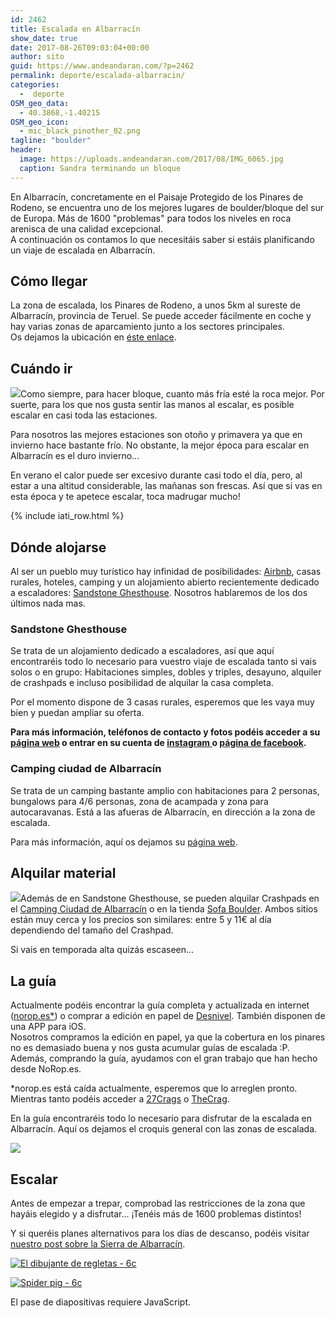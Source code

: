 ```yaml
---
id: 2462
title: Escalada en Albarracín
show_date: true
date: 2017-08-26T09:03:04+00:00
author: sito
guid: https://www.andeandaran.com/?p=2462
permalink: deporte/escalada-albarracin/
categories:
  -  deporte
OSM_geo_data:
  - 40.3868,-1.40215
OSM_geo_icon:
  - mic_black_pinother_02.png
tagline: "boulder"
header:
  image: https://uploads.andeandaran.com/2017/08/IMG_6065.jpg
  caption: Sandra terminando un bloque
---
```


  En Albarracín, concretamente en el Paisaje Protegido de los Pinares de Rodeno, se encuentra uno de los mejores lugares de boulder/bloque del sur de Europa. Más de 1600 "problemas" para todos los niveles en roca arenisca de una calidad excepcional.<br /> A continuación os contamos lo que necesitáis saber si estáis planificando un viaje de escalada en Albarracín.<!--more-->


## Cómo llegar

La zona de escalada, los Pinares de Rodeno, a unos 5km al sureste de Albarracín, provincia de Teruel. Se puede acceder fácilmente en coche y hay varias zonas de aparcamiento junto a los sectores principales.  
Os dejamos la ubicación en [éste enlace](https://www.google.es/maps/place/Albarracin+parking/@40.3896927,-1.4155869,16.32z/data=!4m5!3m4!1s0x0:0x628cd1685e722f97!8m2!3d40.3873642!4d-1.4066081).

## Cuándo ir



  <img loading="lazy"  class="size-medium wp-image-2502 alignleft" src="https://uploads.andeandaran.com/2017/08/escalada_albarracin-5.jpg" />Como siempre, para hacer bloque, cuanto más fría esté la roca mejor. Por suerte, para los que nos gusta sentir las manos al escalar, es posible escalar en casi toda las estaciones.



  Para nosotros las mejores estaciones son otoño y primavera ya que en invierno hace bastante frío. No obstante, la mejor época para escalar en Albarracín es el duro invierno...



  En verano el calor puede ser excesivo durante casi todo el día, pero, al estar a una altitud considerable, las mañanas son frescas. Así que si vas en esta época y te apetece escalar, toca madrugar mucho!


<!-- Start shortcoder -->

{% include iati_row.html %}


<!-- End shortcoder v4.0.3-->

## Dónde alojarse



  Al ser un pueblo muy turístico hay infinidad de posibilidades: <a href="https://www.airbnb.es/c/andrem115">Airbnb</a>, casas rurales, hoteles, camping y un alojamiento abierto recientemente dedicado a escaladores: <a href="https://sandstoneguesthouse.wixsite.com/sandstone">Sandstone Ghesthouse</a>. Nosotros hablaremos de los dos últimos nada mas.


<!-- Start shortcoder -->

<!-- andeandaran - adaptable 1 -->

<!-- End shortcoder v4.0.3-->

### Sandstone Ghesthouse



  Se trata de un alojamiento dedicado a escaladores, así que aquí encontraréis todo lo necesario para vuestro viaje de escalada tanto si vais solos o en grupo: Habitaciones simples, dobles y triples, desayuno, alquiler de crashpads e incluso posibilidad de alquilar la casa completa.



  Por el momento dispone de 3 casas rurales,  esperemos que les vaya muy bien y puedan ampliar su oferta.



  <strong>Para más información, teléfonos de contacto y fotos podéis acceder a su <a href="https://sandstoneguesthouse.wixsite.com/sandstone">página web</a> o entrar en su cuenta de <a href="https://www.instagram.com/sandstone_guesthouse/">instagram </a>o <a href="https://www.facebook.com/SandStoneGuestHouse.Albarracin/">página de facebook</a>.</strong>




###     Camping ciudad de Albarracín



  Se trata de un camping bastante amplio con habitaciones para 2 personas, bungalows para 4/6 personas, zona de acampada y zona para autocaravanas. Está a las afueras de Albarracín, en dirección a la zona de escalada.



  Para más información, aquí os dejamos su <a href="http://www.campingalbarracin.com">página web</a>.


##     Alquilar material



  <img loading="lazy"  class="alignright size-medium wp-image-2501" src="https://uploads.andeandaran.com/2017/08/escalada_albarracin-4.jpg" />Además de en Sandstone Ghesthouse, se pueden alquilar Crashpads en el <a href="https://www.google.es/maps/place/Camping+Ciudad+De+Albarracín/@40.4123289,-1.4274488,15z/data=!4m5!3m4!1s0x0:0xab9a2f26ef803847!8m2!3d40.4123289!4d-1.4274488">Camping Ciudad de Albarracín</a> o en la tienda <a href="https://www.google.es/maps/place/Sofa+Boulder+Albarracín+Climbing+Shop/@40.410647,-1.4310538,15z/data=!4m5!3m4!1s0x0:0x635338e89a3316a7!8m2!3d40.410647!4d-1.4310538">Sofa Boulder</a>. Ambos sitios están muy cerca y los precios son similares: entre 5 y 11€ al día dependiendo del tamaño del Crashpad.



  Si vais en temporada alta quizás escaseen...


##     La guía



  Actualmente podéis encontrar la guía completa y actualizada en internet (<a href="http://www.norop.es">norop.es*</a>) o comprar a edición en papel de <a href="http://www.libreriadesnivel.com/libros/boulder-albarracin/9788498292510/">Desnivel</a>. También disponen de una APP para iOS.<br /> Nosotros compramos la edición en papel, ya que la cobertura en los pinares no es demasiado buena y nos gusta acumular guías de escalada :P. Además, comprando la guía, ayudamos con el gran trabajo que han hecho desde NoRop.es.



  *norop.es está caída actualmente, esperemos que lo arreglen pronto. Mientras tanto podéis acceder a <a href="https://27crags.com/crags/albarracin">27Crags</a> o <a href="https://www.thecrag.com/climbing/spain/valencia-cuenca-area/albarracin">TheCrag</a>.      


  En la guía encontraréis todo lo necesario para disfrutar de la escalada en Albarracín. Aquí os dejamos el croquis general con las zonas de escalada.



  <img loading="lazy"  class="aligncenter size-large wp-image-2481" src="https://uploads.andeandaran.com/2017/08/mapaboulder.png"  />


##     Escalar



  Antes de empezar a trepar, comprobad las restricciones de la zona que hayáis elegido y a disfrutar... ¡Tenéis más de 1600 problemas distintos!



  Y si queréis planes alternativos para los días de descanso, podéis visitar <a href="https://www.andeandaran.com/viajes/espana/sierra-albarracin/">nuestro post sobre la Sierra de Albarracín</a>.





  <a href="https://www.flickr.com/photos/sitoo/21730841724"><img loading="lazy"  src="https://live.staticflickr.com/609/21730841724_a5453c1f3a_c.jpg" alt="El dibujante de regletas - 6c"  /></a>



  <a href="https://www.flickr.com/photos/sitoo/22364289221"><img loading="lazy"  src="https://live.staticflickr.com/5811/22364289221_5c440d72a3_c.jpg" alt="Spider pig - 6c"  /></a>


<p class="jetpack-slideshow-noscript robots-nocontent">
  El pase de diapositivas requiere JavaScript.


<div id="gallery-2462-1-slideshow" class="slideshow-window jetpack-slideshow slideshow-black" data-trans="fade" data-autostart="1" data-gallery="[{&quot;src&quot;:&quot;https:\/\/www.andeandaran.com\/wp-content\/uploads\/2017\/08\/escalada_albarracin-3.jpg&quot;,&quot;id&quot;:&quot;2500&quot;,&quot;title&quot;:&quot;escalada_albarracin-3&quot;,&quot;alt&quot;:&quot;&quot;,&quot;caption&quot;:&quot;&quot;,&quot;itemprop&quot;:&quot;image&quot;},{&quot;src&quot;:&quot;https:\/\/www.andeandaran.com\/wp-content\/uploads\/2017\/08\/escalada_albarracin-2.jpg&quot;,&quot;id&quot;:&quot;2499&quot;,&quot;title&quot;:&quot;escalada_albarracin-2&quot;,&quot;alt&quot;:&quot;&quot;,&quot;caption&quot;:&quot;&quot;,&quot;itemprop&quot;:&quot;image&quot;},{&quot;src&quot;:&quot;https:\/\/www.andeandaran.com\/wp-content\/uploads\/2017\/08\/escalada_albarracin-6.jpg&quot;,&quot;id&quot;:&quot;2503&quot;,&quot;title&quot;:&quot;escalada_albarracin-6&quot;,&quot;alt&quot;:&quot;&quot;,&quot;caption&quot;:&quot;&quot;,&quot;itemprop&quot;:&quot;image&quot;},{&quot;src&quot;:&quot;https:\/\/www.andeandaran.com\/wp-content\/uploads\/2017\/08\/escalada_albarracin-5.jpg&quot;,&quot;id&quot;:&quot;2502&quot;,&quot;title&quot;:&quot;Los colchoneteros!&quot;,&quot;alt&quot;:&quot;&quot;,&quot;caption&quot;:&quot;&quot;,&quot;itemprop&quot;:&quot;image&quot;}]" itemscope itemtype="https://schema.org/ImageGallery">
</div>


                  
